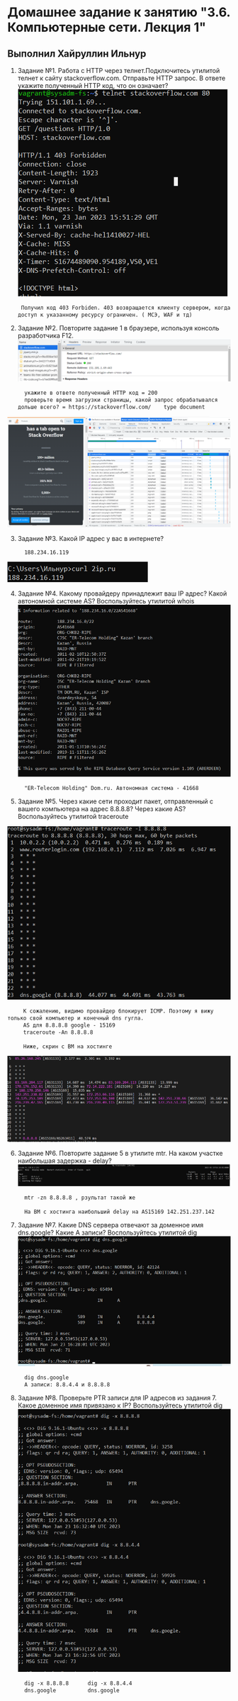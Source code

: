 # Домашнее задание к занятию "3.6. Компьютерные сети. Лекция 1"

## Выполнил Хайруллин Ильнур

1. Задание №1.
Работа c HTTP через телнет.Подключитесь утилитой телнет к сайту stackoverflow.com. Отправьте HTTP запрос. В ответе укажите полученный HTTP код, что он означает? 
![telnetget](img/telnetget.png)

        Получил код 403 Forbiden. 403 возвращается клиенту сервером, когда доступ к указанному ресурсу ограничен. ( МСЭ, WAF и тд)

2. Задание №2.
Повторите задание 1 в браузере, используя консоль разработчика F12.
![f12hhtpcode](img/f12httpcode.png)

         укажите в ответе полученный HTTP код = 200
         проверьте время загрузки страницы, какой запрос обрабатывался дольше всего? = https://stackoverflow.com/    type document

![f12](img/f12.png)

3. Задание №3.
Какой IP адрес у вас в интернете?

         188.234.16.119

![curl2ip](img/Curl2ip.png)

4. Задание №4.
Какому провайдеру принадлежит ваш IP адрес? Какой автономной системе AS? Воспользуйтесь утилитой whois
![ripe](img/ripe.png)

         "ER-Telecom Holding" Dom.ru. Автономная система - 41668


5. Задание №5.
Через какие сети проходит пакет, отправленный с вашего компьютера на адрес 8.8.8.8? Через какие AS? Воспользуйтесь утилитой traceroute

![traceroute](img/traceroute.png)

         К сожалению, видимо провайдер блокирует ICMP. Поэтому я вижу только свой компьютер и конечный dns гугла.
         AS для 8.8.8.8 google - 15169
         traceroute -An 8.8.8.8

         Ниже, скрин с ВМ на хостинге

![trace_host](img/trace_host.png)

6. Задание №6.
Повторите задание 5 в утилите mtr. На каком участке наибольшая задержка - delay?
![mtr](img/mtr.png)
         
         mtr -zn 8.8.8.8 , рзультат такой же
         
         На ВМ с хостинга наибольший delay на AS15169 142.251.237.142  

7. Задание №7.
Какие DNS сервера отвечают за доменное имя dns.google? Какие A записи? Воспользуйтесь утилитой dig
![DNSA](img/DNSA.png)

         dig dns.google
         A записи: 8.8.4.4 и 8.8.8.8         

8. Задание №8.
Проверьте PTR записи для IP адресов из задания 7. Какое доменное имя привязано к IP? Воспользуйтесь утилитой dig
![DNSptr](img/DNSptr.png)

         dig -x 8.8.8.8      dig -x 8.8.4.4
         dns.google          dns.google